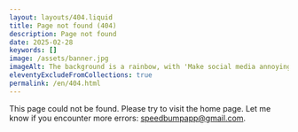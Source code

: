 ```yaml
---
layout: layouts/404.liquid
title: Page not found (404)
description: Page not found
date: 2025-02-28
keywords: []
image: /assets/banner.jpg
imageAlt: The background is a rainbow, with 'Make social media annoying' in the middle using the font Comic Sans, and a badly drawn cat in the top right corner. It references the internet meme 'graphic design is my passion'.
eleventyExcludeFromCollections: true
permalink: /en/404.html
---
```


This page could not be found. Please try to visit the home page. Let me know if you encounter more errors: speedbumpapp@gmail.com.
